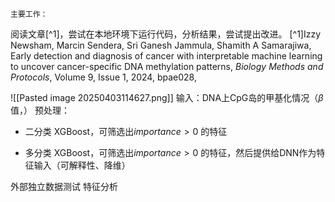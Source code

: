     主要工作：
阅读文章[^1]，尝试在本地环境下运行代码，分析结果，尝试提出改进。
[^1]Izzy Newsham, Marcin Sendera, Sri Ganesh Jammula, Shamith A Samarajiwa, Early detection and diagnosis of cancer with interpretable machine learning to uncover cancer-specific DNA methylation patterns, _Biology Methods and Protocols_, Volume 9, Issue 1, 2024, bpae028,

![[Pasted image 20250403114627.png]]
输入：DNA上CpG岛的甲基化情况（$\beta$值，）
预处理：
- 二分类
XGBoost，可筛选出$importance>0$ 的特征

- 多分类
XGBoost，可筛选出$importance>0$ 的特征，然后提供给DNN作为特征输入（可解释性、降维）

外部独立数据测试
特征分析
